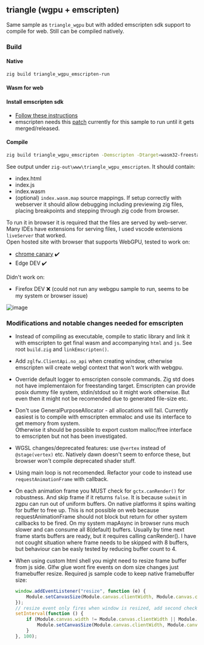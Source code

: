 ## triangle (wgpu + emscripten)

Same sample as `triangle_wgpu` but with added emscripten sdk support to compile for web. Still can be compiled natively.

### Build
#### Native
```bash
zig build triangle_wgpu_emscripten-run
```
#### Wasm for web
#### Install emscripten sdk
* [Follow these instructions](https://emscripten.org/docs/getting_started/downloads.html#installation-instructions-using-the-emsdk-recommended)
* emscripten needs this [patch](https://github.com/emscripten-core/emscripten/pull/19477/commits/f4bb4f578131578cd13abbbf78d7f4273788d76f) currently for this sample to run until it gets merged/released.

#### Compile
```bash
zig build triangle_wgpu_emscripten -Demscripten -Dtarget=wasm32-freestanding
```
See output under `zig-out\www\triangle_wgpu_emscripten`. It should contain:
* index.html
* index.js
* index.wasm
* (optional) `index.wasm.map` source mappings. If setup correctly with webserver it should allow debugging including previewing zig files, placing breakpoints and stepping through zig code from browser.

To run it in browser it is required that the files are served by web-server.  
Many IDEs have extensions for serving files, I used vscode extensions `liveServer` that worked.  
Open hosted site with browser that supports WebGPU, tested to work on:
* [chrome canary](https://www.google.com/chrome/canary/) ✔️
* Edge DEV ✔️

Didn't work on:

* Firefox DEV ❌ (could not run any webgpu sample to run, seems to be my system or browser issue)

![image](screenshot.png)

### Modifications and notable changes needed for emscripten

* Instead of compiling as executable, compile to static library and link it with emscripten to get final wasm and accompanying `html` and `js`. See root `build.zig` and `linkEmscripten()`.
* Add `zglfw.ClientApi.no_api` when creating window, otherwise emscripten will create webgl context that won't work with webgpu.
* Override default logger to emscripten console commands. Zig std does not have implementaion for freestanding target. Emscripten can provide posix dummy file system, stdin/stdout so it might work otherwise. But even then it might not be recomended due to generated file-size etc.
* Don't use GeneralPurposeAllocator - all allocations will fail. Currently easiest is to compile with emscripten emmaloc and use its interface to get memory from system.  
Otherwise it should be possible to export custom malloc/free interface to emscripten but not has been investigated.  
* WGSL changes/deprecated features: use `@vertex` instead of `@stage(vertex)` etc. Natively dawn doesn't seem to enforce these, but browser won't compile deprecated shader stuff.
* Using main loop is not recomended. Refactor your code to instead use `requestAnimationFrame` with callback.
* On each animation frame you MUST check for `gctx.canRender()` for robustness. And skip frame if it returns `false`. It is because `submit` in zgpu can run out of uniform buffers. On native platforms it spins waiting for buffer to free up. This is not possible on web because requestAnimationFrame should not block but return for other system callbacks to be fired. On my system mapAsync in browser runs much slower and can consume all 8(default) buffers. Usually by time next frame starts buffers are ready, but it requires calling canRender(). I have not cought situation where frame needs to be skipped with 8 buffers, but behaviour can be easly tested by reducing buffer count to 4.
* When using custom html shell you might need to resize frame buffer from js side. Glfw glue wont fire events on dom size changes just framebuffer resize. Required js sample code to keep native framebuffer size:

    ```js
    window.addEventListener("resize", function (e) { 
        Module.setCanvasSize(Module.canvas.clientWidth, Module.canvas.clientHeight, false); 
    });
    // resize event only fires when window is resized, add second check in case dom changed etc.
    setInterval(function () {
        if (Module.canvas.width != Module.canvas.clientWidth || Module.canvas.height != Module.canvas.clientHeight) {
            Module.setCanvasSize(Module.canvas.clientWidth, Module.canvas.clientHeight, false);
        }
    }, 100);
    ```
